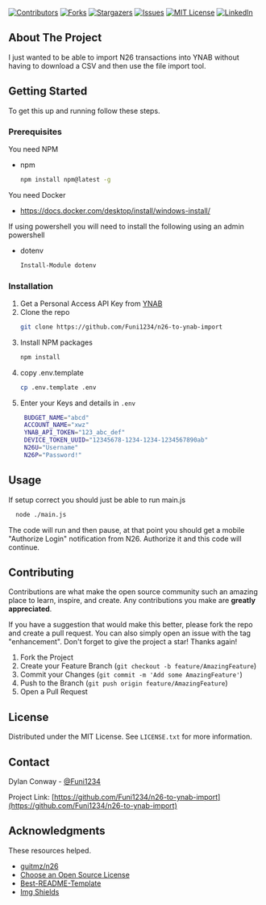 


<!-- Improved compatibility of back to top link: See: https://github.com/othneildrew/Best-README-Template/pull/73 -->
<a name="readme-top"></a>
<!--
*** Thanks for checking out the Best-README-Template. If you have a suggestion
*** that would make this better, please fork the repo and create a pull request
*** or simply open an issue with the tag "enhancement".
*** Don't forget to give the project a star!
*** Thanks again! Now go create something AMAZING! :D
-->



<!-- PROJECT SHIELDS -->
<!--
*** I'm using markdown "reference style" links for readability.
*** Reference links are enclosed in brackets [ ] instead of parentheses ( ).
*** See the bottom of this document for the declaration of the reference variables
*** for contributors-url, forks-url, etc. This is an optional, concise syntax you may use.
*** https://www.markdownguide.org/basic-syntax/#reference-style-links
-->
[![Contributors][contributors-shield]][contributors-url]
[![Forks][forks-shield]][forks-url]
[![Stargazers][stars-shield]][stars-url]
[![Issues][issues-shield]][issues-url]
[![MIT License][license-shield]][license-url]
[![LinkedIn][linkedin-shield]][linkedin-url]



<!-- ABOUT THE PROJECT -->
## About The Project

I just wanted to be able to import N26 transactions into YNAB without having to download a CSV and then use the file import tool.



<!-- GETTING STARTED -->
## Getting Started

To get this up and running follow these steps.

### Prerequisites

You need NPM
* npm
  ```sh
  npm install npm@latest -g
  ```

You need Docker
* https://docs.docker.com/desktop/install/windows-install/

If using powershell you will need to install the following using an admin powershell
* dotenv
  ```sh
  Install-Module dotenv
  ```
### Installation

1. Get a Personal Access API Key from [YNAB](https://app.ynab.com/settings/developer)
2. Clone the repo
   ```sh
   git clone https://github.com/Funi1234/n26-to-ynab-import
   ```
3. Install NPM packages
   ```sh
   npm install
   ```
4. copy .env.template
   ```sh
   cp .env.template .env
   ```
5. Enter your Keys and details in `.env`
   ```sh
    BUDGET_NAME="abcd"
    ACCOUNT_NAME="xwz"
    YNAB_API_TOKEN="123_abc_def"
    DEVICE_TOKEN_UUID="12345678-1234-1234-1234567890ab"
    N26U="Username"
    N26P="Password!"
   ```





<!-- USAGE EXAMPLES -->
## Usage

If setup correct you should just be able to run main.js

```sh
  node ./main.js
  ```

The code will run and then pause, at that point you should get a mobile "Authorize Login" notification from N26. Authorize it and this code will continue.




<!-- CONTRIBUTING -->
## Contributing

Contributions are what make the open source community such an amazing place to learn, inspire, and create. Any contributions you make are **greatly appreciated**.

If you have a suggestion that would make this better, please fork the repo and create a pull request. You can also simply open an issue with the tag "enhancement".
Don't forget to give the project a star! Thanks again!

1. Fork the Project
2. Create your Feature Branch (`git checkout -b feature/AmazingFeature`)
3. Commit your Changes (`git commit -m 'Add some AmazingFeature'`)
4. Push to the Branch (`git push origin feature/AmazingFeature`)
5. Open a Pull Request





<!-- LICENSE -->
## License

Distributed under the MIT License. See `LICENSE.txt` for more information.





<!-- CONTACT -->
## Contact

Dylan Conway - [@Funi1234](https://twitter.com/Funi1234)

Project Link: [https://github.com/Funi1234/n26-to-ynab-import](https://github.com/Funi1234/n26-to-ynab-import)





<!-- ACKNOWLEDGMENTS -->
## Acknowledgments

These resources helped.

* [guitmz/n26](https://github.com/guitmz/n26)
* [Choose an Open Source License](https://choosealicense.com)
* [Best-README-Template](https://github.com/othneildrew/Best-README-Template)
* [Img Shields](https://shields.io)





<!-- MARKDOWN LINKS & IMAGES -->
<!-- https://www.markdownguide.org/basic-syntax/#reference-style-links -->
[contributors-shield]: https://img.shields.io/github/contributors/Funi1234/n26-to-ynab-import.svg?style=for-the-badge
[contributors-url]: https://github.com/Funi1234/n26-to-ynab-import/graphs/contributors
[forks-shield]: https://img.shields.io/github/forks/Funi1234/n26-to-ynab-import.svg?style=for-the-badge
[forks-url]: https://github.com/Funi1234/n26-to-ynab-import/network/members
[stars-shield]: https://img.shields.io/github/stars/Funi1234/n26-to-ynab-import.svg?style=for-the-badge
[stars-url]: https://github.com/Funi1234/n26-to-ynab-import/stargazers
[issues-shield]: https://img.shields.io/github/issues/Funi1234/n26-to-ynab-import.svg?style=for-the-badge
[issues-url]: https://github.com/Funi1234/n26-to-ynab-import/issues
[license-shield]: https://img.shields.io/github/license/Funi1234/n26-to-ynab-import.svg?style=for-the-badge
[license-url]: https://github.com/Funi1234/n26-to-ynab-import/blob/master/LICENSE.txt
[linkedin-shield]: https://img.shields.io/badge/-LinkedIn-black.svg?style=for-the-badge&logo=linkedin&colorB=555
[linkedin-url]: https://www.linkedin.com/in/dylanconway
